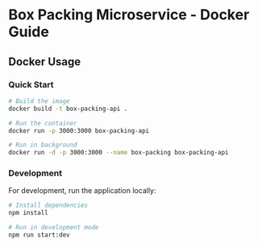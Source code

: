 # Box Packing Microservice - Docker Guide

##  Docker Usage

### Quick Start

```bash
# Build the image
docker build -t box-packing-api .

# Run the container
docker run -p 3000:3000 box-packing-api

# Run in background
docker run -d -p 3000:3000 --name box-packing box-packing-api
```

### Development

For development, run the application locally:

```bash
# Install dependencies
npm install

# Run in development mode
npm run start:dev
```
